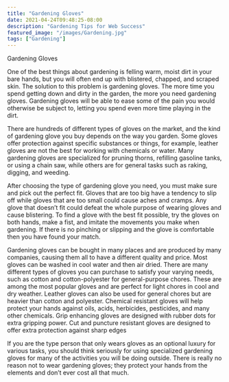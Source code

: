 ```yaml
---
title: "Gardening Gloves"
date: 2021-04-24T09:48:25-08:00
description: "Gardening Tips for Web Success"
featured_image: "/images/Gardening.jpg"
tags: ["Gardening"]
---
```

Gardening Gloves

One of the best things about gardening is felling warm, moist dirt in your bare hands, but you will often end up with blistered, chapped, and scraped skin.  The solution to this problem is gardening gloves.  The more time you spend getting down and dirty in the garden, the more you need gardening gloves.  Gardening gloves will be able to ease some of the pain you would otherwise be subject to, letting you spend even more time playing in the dirt.

There are hundreds of different types of gloves on the market, and the kind of gardening glove you buy depends on the way you garden.  Some gloves offer protection against specific substances or things, for example, leather gloves are not the best for working with chemicals or water.  Many gardening gloves are specialized for pruning thorns, refilling gasoline tanks, or using a chain saw, while others are for general tasks such as raking, digging, and weeding.

After choosing the type of gardening glove you need, you must make sure and pick out the perfect fit.  Gloves that are too big have a tendency to slip off while gloves that are too small could cause aches and cramps.  Any glove that doesn’t fit could defeat the whole purpose of wearing gloves and cause blistering.  To find a glove with the best fit possible, try the gloves on both hands, make a fist, and imitate the movements you make when gardening.  If there is no pinching or slipping and the glove is comfortable then you have found your match.

Gardening gloves can be bought in many places and are produced by many companies, causing them all to have a different quality and price.  Most gloves can be washed in cool water and then air dried.  There are many different types of gloves you can purchase to satisfy your varying needs, such as cotton and cotton-polyester for general-purpose chores.  These are among the most popular gloves and are perfect for light chores in cool and dry weather.  Leather gloves can also be used for general chores but are heavier than cotton and polyester.  Chemical resistant gloves will help protect your hands against oils, acids, herbicides, pesticides, and many other chemicals.  Grip enhancing gloves are designed with rubber dots for extra gripping power.  Cut and puncture resistant gloves are designed to offer extra protection against sharp edges

If you are the type person that only wears gloves as an optional luxury for various tasks, you should think seriously for using specialized gardening gloves for many of the activities you will be doing outside.  There is really no reason not to wear gardening gloves; they protect your hands from the elements and don’t ever cost all that much.




